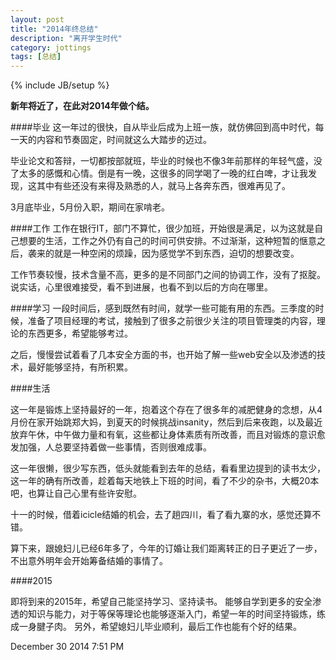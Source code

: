 ```yaml
---
layout: post
title: "2014年终总结"
description: "离开学生时代"
category: jottings
tags: [总结]
---
```

{% include JB/setup %}


**新年将近了，在此对2014年做个结。**

####毕业
这一年过的很快，自从毕业后成为上班一族，就仿佛回到高中时代，每一天的内容和节奏固定，时间就这么大踏步的迈过。

毕业论文和答辩，一切都按部就班，毕业的时候也不像3年前那样的年轻气盛，没了太多的感慨和心情。倒是有一晚，这很多的同学喝了一晚的红白啤，才让我发现，这其中有些还没有来得及熟悉的人，就马上各奔东西，很难再见了。

3月底毕业，5月份入职，期间在家啃老。

####工作
工作在银行IT，部门不算忙，很少加班，开始很是满足，以为这就是自己想要的生活，工作之外仍有自己的时间可供安排。不过渐渐，这种短暂的惬意之后，袭来的就是一种空闲的烦躁，因为感觉学不到东西，迫切的想要改变。

工作节奏较慢，技术含量不高，更多的是不同部门之间的协调工作，没有了抠腚。说实话，心里很难接受，看不到进展，也看不到以后的方向在哪里。

####学习
一段时间后，感到既然有时间，就学一些可能有用的东西。三季度的时候，准备了项目经理的考试，接触到了很多之前很少关注的项目管理类的内容，理论的东西更多，希望能够考过。

之后，慢慢尝试着看了几本安全方面的书，也开始了解一些web安全以及渗透的技术，最好能够坚持，有所积累。

####生活

这一年是锻炼上坚持最好的一年，抱着这个存在了很多年的减肥健身的念想，从4月份在家开始跳郑大妈，到夏天的时候挑战insanity，然后到后来夜跑，以及最近放弃午休，中午做力量和有氧，这些都让身体素质有所改善，而且对锻炼的意识愈发加强，人总要坚持着做一些事情，否则很难成事。

这一年很懒，很少写东西，低头就能看到去年的总结，看看里边提到的读书太少，这一年的确有所改善，趁着每天地铁上下班的时间，看了不少的杂书，大概20本吧，也算让自己心里有些许安慰。

十一的时候，借着icicle结婚的机会，去了趟四川，看了看九寨的水，感觉还算不错。

算下来，跟媳妇儿已经6年多了，今年的订婚让我们距离转正的日子更近了一步，不出意外明年会开始筹备结婚的事情了。

####2015

即将到来的2015年，希望自己能坚持学习、坚持读书。
能够自学到更多的安全渗透的知识与能力，对于等保等理论也能够逐渐入门，希望一年的时间坚持锻炼，练成一身腱子肉。
另外，希望媳妇儿毕业顺利，最后工作也能有个好的结果。

December 30 2014 7:51 PM


